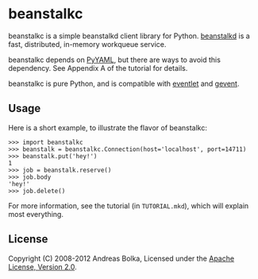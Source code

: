 beanstalkc
==========

beanstalkc is a simple beanstalkd client library for Python. [beanstalkd][] is
a fast, distributed, in-memory workqueue service.

beanstalkc depends on [PyYAML][], but there are ways to avoid this dependency.
See Appendix A of the tutorial for details.

beanstalkc is pure Python, and is compatible with [eventlet][] and [gevent][].

[beanstalkd]: http://kr.github.com/beanstalkd/
[eventlet]: http://eventlet.net/
[gevent]: http://www.gevent.org/
[PyYAML]: http://pyyaml.org/


Usage
-----

Here is a short example, to illustrate the flavor of beanstalkc:

    >>> import beanstalkc
    >>> beanstalk = beanstalkc.Connection(host='localhost', port=14711)
    >>> beanstalk.put('hey!')
    1
    >>> job = beanstalk.reserve()
    >>> job.body
    'hey!'
    >>> job.delete()

For more information, see the tutorial (in `TUTORIAL.mkd`), which will explain
most everything.


License
-------

Copyright (C) 2008-2012 Andreas Bolka, Licensed under the [Apache License,
Version 2.0][license].

[license]: http://www.apache.org/licenses/LICENSE-2.0

